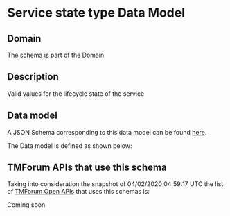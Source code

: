# Service state type Data Model

## Domain

The  schema is part of the  Domain

## Description

Valid values for the lifecycle state of the service

## Data model

A JSON Schema corresponding to this data model can be found
[here](https://github.com/tmforum-rand/schemas/blob/candidates/Service/ServiceStateType.schema.json).

The Data model is defined as shown below:





## TMForum APIs that use this schema

Taking into consideration the snapshot of 04/02/2020 04:59:17 UTC the list of [TMForum Open APIs](https://www.tmforum.org/open-apis/) that uses this schemas is:

Coming soon
